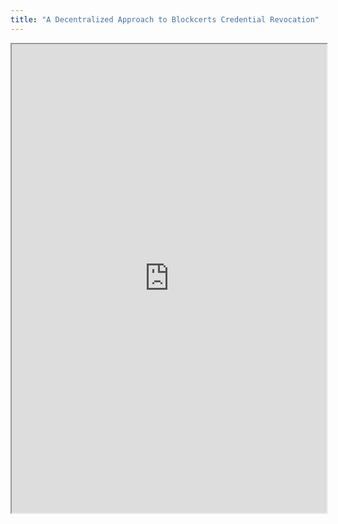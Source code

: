 ```yaml
---
title: "A Decentralized Approach to Blockcerts Credential Revocation"
---
```



<iframe height="750" width="100%" src="https://ewelton.github.io/ktest/wiki.html#A%20Decentralized%20Approach%20to%20Blockcerts%20Credential%20Revocation"></iframe>
